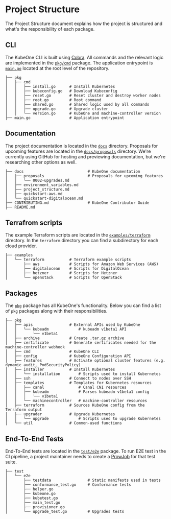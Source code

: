 # Project Structure

The Project Structure document explains how the project is structured and what's the responsibility of each package.

## CLI

The KubeOne CLI is built using [Cobra](https://github.com/spf13/cobra). All commands and the relevant logic are implemented in the [`pkg/cmd`](https://github.com/kubermatic/kubeone/tree/master/pkg/cmd) package. The application entrypoint is [`main.go`](https://github.com/kubermatic/kubeone/blob/master/main.go) located at the root level of the repository.

```
├── pkg
│   ├── cmd
│   │   ├── install.go      # Install Kubernetes
│   │   ├── kubeconfig.go   # Download Kubeconfig
│   │   ├── reset.go        # Reset cluster and destroy worker nodes
│   │   ├── root.go         # Root command
│   │   ├── shared.go       # Shared logic used by all commands
│   │   ├── upgrade.go      # Upgrade cluster
│   │   └── version.go      # KubeOne and machine-controller version
├── main.go                 # Application entrypoint
```

## Documentation

The project documentation is located in the [`docs`](https://github.com/kubermatic/kubeone/tree/master/docs) directory. Proposals for upcoming features are located in the [`docs/proposals`](https://github.com/kubermatic/kubeone/tree/master/docs/proposals) directory. We're currently using GitHub for hosting and previewing documentation, but we're researching other options as well.

```
├── docs                            # KubeOne documentation
│   ├── proposals                   # Proposals for upcoming features
│   │   └── 0002-upgrades.md
│   ├── environment_variables.md
│   ├── project_structure.md
│   ├── quickstart-aws.md
│   └── quickstart-digitalocean.md
├── CONTRIBUTING.md                 # KubeOne Contributor Guide
├── README.md
```

## Terrafrom scripts

The example Terraform scripts are located in the [`examples/terraform`](https://github.com/kubermatic/kubeone/tree/master/examples/terraform) directory. In the `terraform` directory you can find a subdirectory for each cloud provider.

```
├── examples
│   └── terraform           # Terraform example scripts
│       ├── aws             # Scripts for Amazon Web Services (AWS)
│       ├── digitalocean    # Scripts for DigitalOcean
│       ├── hetzner         # Scripts for Hetzner
│       └── openstack       # Scripts for OpenStack
```

## Packages

The [`pkg`](https://github.com/kubermatic/kubeone/tree/master/pkg) package has all KubeOne's functionality. Below you can find a list of `pkg` packages along with their responsibilities.

```
├── pkg
│   ├── apis                # External APIs used by KubeOne
│   │   └── kubeadm             # kubeadm v1beta1 API
│   │       └── v1beta1
│   ├── archive             # Create .tar.gz archive
│   ├── certificate         # Generate certificates needed for the machine-controller webhook
│   ├── cmd                 # KubeOne CLI
│   ├── config              # KubeOne Configuration API
│   ├── features            # Activate optional cluster features (e.g. dynamic audit, PodSecurityPolicy)
│   ├── installer           # Install Kubernetes
│   │   └── installation        # Scripts used to install Kubernetes
│   ├── ssh                 # Connect to nodes over SSH
│   ├── templates           # Templates for Kubernetes resources
│   │   ├── canal               # Canal CNI resources
│   │   ├── kubeadm             # Parses kubeadm v1beta1 config
│   │   │   └── v1beta1
│   │   └── machinecontroller   # machine-controller resources
│   ├── terraform           # Sources KubeOne config from the Terraform output
│   ├── upgrader            # Upgrade Kubernetes
│   │   └── upgrade             # Scripts used to upgrade Kubernetes
│   └── util                # Common-used functions
```

## End-To-End Tests

End-To-End tests are located in the [`test/e2e`](https://github.com/kubermatic/kubeone/tree/master/test/e2e) package. To run E2E test in the CI pipeline, a project maintainer needs to create a [ProwJob](https://github.com/kubernetes/test-infra/blob/master/prow/jobs.md) for that test suite.

```
├── test
│   └── e2e
│       ├── testdata                # Static manifests used in tests
│       ├── conformance_test.go     # Conformance tests
│       ├── helper.go
│       ├── kubeone.go
│       ├── kubetest.go
│       ├── main_test.go
│       ├── provisioner.go
│       └── upgrade_test.go         # Upgrades tests
```
